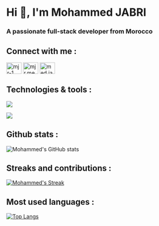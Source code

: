 <h1 align="left">Hi 👋, I'm Mohammed JABRI</h1>
<h3 align="left">A passionate full-stack developer from Morocco</h3>

<!-- <p align="left"> <a href="https://github.com/ryo-ma/github-profile-trophy"><img src="https://github-profile-trophy.vercel.app/?username=medjabri1" alt="medjabri1" /></a> </p> -->

## Connect with me :
<p align="left">
<a href="https://linkedin.com/in/mjr-1" target="blank"><img align="center" src="https://raw.githubusercontent.com/rahuldkjain/github-profile-readme-generator/master/src/images/icons/Social/linked-in-alt.svg" alt="mjr-1" height="30" width="40" /></a>
<a href="https://fb.com/mjr.med" target="blank"><img align="center" src="https://raw.githubusercontent.com/rahuldkjain/github-profile-readme-generator/master/src/images/icons/Social/facebook.svg" alt="mjr.med" height="30" width="40" /></a>
<a href="https://instagram.com/med.jabri.1" target="blank"><img align="center" src="https://raw.githubusercontent.com/rahuldkjain/github-profile-readme-generator/master/src/images/icons/Social/instagram.svg" alt="med.jabri.1" height="30" width="40" /></a>
</p>

## Technologies & tools :
<!-- OS - Windows -->
![](https://img.shields.io/badge/OS-Windows-informational?style=flat&logo=windows&logoColor=white&color=2bbc8a)
<!-- Editor - VScode -->
![](https://img.shields.io/badge/Editor-VSCode-informational?style=for-the-badge&logo=visualstudiocode&logoColor=white&color=2bbc8a)


## Github stats :
![Mohammed's GitHub stats](https://github-readme-stats.vercel.app/api?username=medjabri1&show_icons=true&count_private=true&hide=issues&theme=react&border_radius=5)

## Streaks and contributions :
[![Mohammed's Streak](https://github-readme-streak-stats.herokuapp.com?user=medjabri1&theme=react&border_radius=5)](https://github.com/medjabri1/medjabri1)

## Most used languages :
[![Top Langs](https://github-readme-stats.vercel.app/api/top-langs/?username=medjabri1&theme=react&langs_count=12&layout=compact&border_radius=5)](https://github.com/medjabri1/medjabri1)

<p style="display:none" align="left"> <img src="https://komarev.com/ghpvc/?username=medjabri1&label=Profile%20views&color=0e75b6&style=flat" alt="medjabri1" /> </p>
